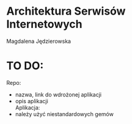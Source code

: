# Architektura Serwisów Internetowych<br />
Magdalena Jędzierowska<br />

# TO DO:<br />
Repo:<br />
- nazwa, link do wdrożonej aplikacji<br />
- opis aplikacji<br />
Aplikacja:<br />
- należy użyć niestandardowych gemów<br />
